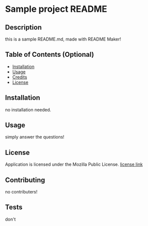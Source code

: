 

# Sample project README

## Description 

this is a sample README.md, made with README Maker!


## Table of Contents (Optional)

* [Installation](#installation)
* [Usage](#usage)
* [Credits](#credits)
* [License](#license)


## Installation

no installation needed.

## Usage 

simply answer the questions!

## License

Application is licensed under the Mozilla Public License.
[license link](https://choosealicense.com/licenses/mpl-2.0/)

## Contributing

no contributers!

## Tests

don't


